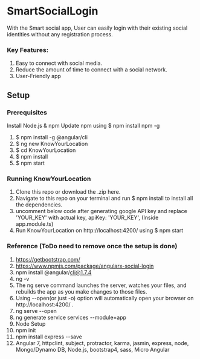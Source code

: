 # SmartSocialLogin
With the Smart social app, User can easily login with their existing social identities without any registration process.

### Key Features:
1. Easy to connect with social media.
2. Reduce the amount of time to connect with a social network.
3. User-Friendly app

## Setup

### Prerequisites

Install Node.js & npm
Update npm using $ npm install npm -g

1. $ npm install -g @angular/cli
2. $ ng new KnowYourLocation
3. $ cd KnowYourLocation
4. $ npm install
6. $ npm start	

### Running KnowYourLocation
1. Clone this repo or download the .zip here.
2. Navigate to this repo on your terminal and run $ npm install to install all the dependencies.
3. uncomment below code after generating google API key and replace 'YOUR_KEY' with actual key, apiKey: 'YOUR_KEY', (Inside app.module.ts)
4. Run KnowYourLocation on http://localhost:4200/ using $ npm start

### Reference (ToDo need to remove once the setup is done)
1. https://getbootstrap.com/
2. https://www.npmjs.com/package/angularx-social-login
3. npm install @angular/cli@1.7.4
4. ng -v
5. The ng serve command launches the server, watches your files, and rebuilds the app as you make changes to those files.
6. Using --open(or just -o) option will automatically open your browser on http://localhost:4200/ .
7. ng serve --open
8. ng generate service services --module=app
9. Node Setup
10. npm init
11. npm install express --save
12. Angular 7, httpclint, subject, protractor, karma, jasmin, express, node, Mongo/Dynamo DB, Node.js, bootstrap4, sass, Micro Angular
